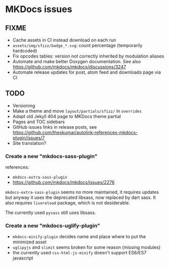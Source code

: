 # MKDocs issues

## FIXME

- Cache assets in CI instead download on each run
- `assets/img/sfizz/badge_*.svg`: count percentage (temporarily hardcoded)
- Fix opcodes tables: version not correctly inherited by modulation aliases
- Automate and make better Doxygen documentation. See also
  <https://github.com/mkdocs/mkdocs/discussions/3247>
- Automate release updates for post, atom feed and downloads page via CI

## TODO

- Versioning
- Make a theme and move `layout/partials/sfizz/` in `overrides`
- Adapt old Jekyll 404 page to MKDocs theme partial
- Pages and TOC sidebars
- GitHub issues links in release posts, see
  <https://github.com/theskumar/autolink-references-mkdocs-plugin/issues/7>
- Site translation?

### Create a new "mkdocs-sass-plugin"

references:
- `mkdocs-extra-sass-plugin`
- <https://github.com/mkdocs/mkdocs/issues/2276>

`mkdocs-extra-sass-plugin` seems no more maintained, it requires updates
but anyway it uses the deprecated libsass, now replaced by dart sass.
It also requires `livereload` package, which is not desiderable.

The currently used `pysass` still uses libsass.

### Create a new "mkdocs-uglify-plugin"

- `mkdocs-minify-plugin` decides name and place where to put the minimized asset
- `uglipyjs` and `slimit` seems broken for some reason (missing modules)
- the currently used `css-html-js-minify` doesn't support ES6/ES7 javascript
